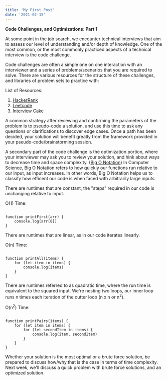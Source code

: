 ```yaml
---
title: 'My First Post'
date: '2021-02-15'
---
```


**Code Challenges, and Optimizations: Part 1**

At some point in the job search, we encounter technical interviews that aim to assess our level of understanding and/or depth of knowledge.  One of the most common, or the most commonly practiced aspects of a technical interview is the code challenge. 

Code challenges are often a simple one on one interaction with an interviewer and a series of problems/scenarios that you are required to solve.  There are various resources for the structure of these challenges, and libraries of problem sets to practice with:

List of Resources:
1. [HackerRank][1]
2. [Leetcode][2]
3. [Interview Cake][3]


A common strategy after reviewing and confirming the parameters of the problem is to pseudo-code a solution, and use this time to ask any questions or clarifications to discover edge cases.  Once a path has been decided, your solution will benefit greatly from the framework provided in your pseudo-code/brainstorming session.  

A secondary part of the code challenge is the optimization portion, where your interviewer may ask you to review your solution, and hink about ways to decrease time and space complexity. ([Big O Notation][4])  In Computer Science, Big O Notation refers to how quickly our functions run relative to our input, as input increases.  In other words, Big O Notation helps us to classify how efficent our code is when faced with arbitrarily large inputs.  

There are runtimes that are constant, the "steps" required in our code is unchanging relative to input.

O(1) Time:

<pre><code>
function printFirst(arr) {
    console.log(arr[0])
}
</code></pre>


There are runtimes that are linear, as in our code iterates linearly.

O(n) Time:

<pre><code>
function printAll(items) {
    for (let item in items) {
        console.log(items)
    }
}
</code></pre>


There are runtimes referred to as quadratic time, where the run time is equivalent to the squared input. We're nesting two loops, our inner loop runs n times each iteration of the outter loop (n x n or n<sup>2</sup>).


O(n<sup>2</sup>) Time: 

<pre><code>
function printPairs(items) {
    for (let item in items) {
        for (let secondItem in items) {
            console.log(item, secondItem)
        }
    }
}
</code></pre>

Whether your solution is the most optimal or a brute force solution, be prepared to discuss how/why that is the case in terms of time complexity.  Next week, we'll discuss a quick problem with brute force solutions, and an optimized solution.







[1]: https://www.hackerrank.com/dashboard
[2]: https://leetcode.com/
[3]: https://www.interviewcake.com/
[4]: https://www.interviewcake.com/article/python/big-o-notation-time-and-space-complexity?

